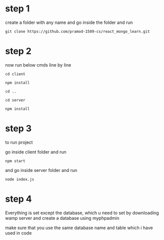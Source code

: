 # step 1 
create a folder with any name and go inside the folder and run 

`git clone https://github.com/pramod-1509-cs/react_mongo_learn.git`

# step 2
now run below cmds line by line

`cd client`

`npm install`

`cd ..`

`cd server`

`npm install`


# step 3
to run project

go inside client folder and run

`npm start`

 and go inside server folder and run

 `node index.js`

 # step 4
 Everything is set except the database, which u need to set by downloading wamp server and create a database using myphpadmin

 make sure that you use the same database name and table which i have used in code
 


